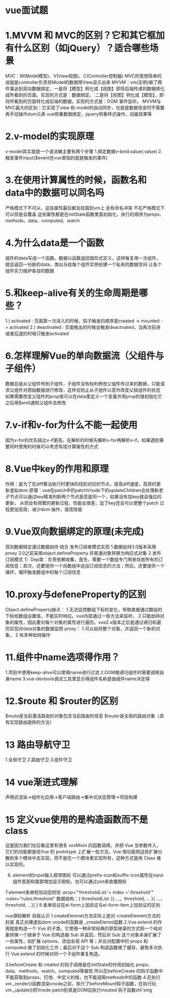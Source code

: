 # vue面试题 
# 1.MVVM 和 MVC的区别？它和其它框加有什么区别（如jQuery）？适合哪些场景
  MVC：M(Model模型)、V(View视图)、C(Controller控制器) MVC的思想简单的说就是controller负责将Model的数据用View显示出来
  MVVM：vm(实例)做了两件事达到双向数据绑定，一是将【模型】转化成【视图】即将后端传递的数据转化成所看到的页面。实现的方式是：数据绑定。
  二是将【视图】转化成【模型】，即将所看到的页面转化成后端的数据。实现的方式是：DOM 事件监听。
  MVVM与MVC最大的区别：它实现了view 和 model的自动同步，也就是数据改变时不需要再手动操作dom元素
  vue侧重数据绑定，jquery侧重样式操作，动画效果等

# 2.v-model的实现原理
  v-model其实就是一个语法糖主要有两个步骤 1.绑定数据v-bind:value(:value) 2.触发事件input($event在vue里指的就是触发的事件)

# 3.在使用计算属性的时候，函数名和data中的数据可以同名吗
  严格模式下不可以，这些属性最后都会挂载到vm上 会有命名冲突 不在严格模式下可以但是会覆盖
  这些属性都是在initState函数里面初始化，执行的顺序为props、methods、data、computed、watch

# 4.为什么data是一个函数
  组件的data写成一个函数，数据以函数返回值形式定义，这样每复用一次组件，就会返回一份新的data，类似与给每个组件实例创建一个私有的数据空间
  让各个组件实力维护各自的数据

# 5.和keep-alive有关的生命周期是哪些？
  1.) activated : 页面第一次进入的时候，钩子触发的顺序是created -> mounted -> activated
  2.) deactivated : 页面推出的时候会触发deactivated，当再次前进或者后退的时候只触发activated

# 6.怎样理解Vue的单向数据流（父组件与子组件）
  数据总是从父组件传到子组件，子组件没有权利修改父组件传过来的数据，只能请求父组件对原始数据进行修改，这样会防止从子组件以意外改变父级组件的状态
  如果需要改变父组件的prop值可以在data里定义一个变量并用prop的值初始化它之后用$emit通知父组件去修改

# 7.v-if和v-for为什么不能一起使用
  因为v-for的优先级比v-if更高，在解析的时候先解析v-for再解析v-if。如果遇到需要同时使用的时候可以考虑写成计算属性的方式
# 8.Vue中key的作用和原理
  作用：是为了在diff算法执行时更快的找到对应的节点，提高diff速度，高效的更新虚拟dom
  原理：vue在patch中的patchVnode下的updateChildren会处理新老子节点可以通过key精准判断两个节点是否是同一个，如果没有加key就会强应的更新，
  从而会有频繁的更新过程，性能会很差，加了key还会可以使整个patch 过程更加高效，减少dom 操作，提高性能

# 9.Vue双向数据绑定的原理(未完成)
  双向数据绑定通过数据劫持 结合 发布订阅者模式实现
  1.数据劫持3.0版本采用proxy 3.0之前采用object.defineProperty 将普通对象转换为响应式对象
  2.发布订阅模式
    1）Dep类：负责依赖收集，首先，需要一个数组专门用来存放所有的订阅信息；其次，还要提供一个向数组中追加订阅信息的方法；然后，还要提供一个循环，循环触发数组中的每个订阅信息

# 10.proxy与defeneProperty的区别
Object.defineProperty缺点：
  1.无法监控数组下标的变化，导致直接通过数组的下标给数组设置值，不能实时响应。vue内部通过一些方法来监听。
  2.只能劫持对象的属性，因此要对每个对象的属性进行遍历。vue2.x版本之后是通过递归和遍历实现对data对象的数据监控
proxy：
  1.可以劫持整个对象，并返回一个新的对象。
  2.有多种劫持操作

# 11.组件中name选项得作用？
  1.项目中使用keep-alive可以使用name进行过滤
  2.DOM做递归组件时需要调用自身name
  3.vue-devtools调试工具里显示得组件名称是由组件name决定得

# 12.$route 和 $router的区别
  $route是当前激活路由的对象包含当前路由的信息 $router是全局的路由对象（具有实现路由跳转的方法）

# 13 路由导航守卫
  1.全局守卫
  2.路由守卫
  3.组件守卫

# 14 vue渐进式理解
  声明式渲染->组件化应用->客户端路由->集中式状态管理->项目构建

# 15 定义vue使用的是构造函数而不是class
  这是因为我们往后看这里有很多 xxxMixin 的函数调用，并把 Vue 当参数传入，它们的功能都是给Vue 
  的 prototype 上扩展一些方法，Vue 按功能把这些扩展分散到多个模块中去实现，而不是在一个模块里实现所有，这种方式是用 Class 
  难以实现的。




6. element的input输入框带图标  可以通过prefix-icon和suffix-icon属性在input组件首部和尾部增加显示图标，也可以通过slot来放置图标
<el-input>
   <i slot="prefix" class="el-icon-user"></i>
</el-input>
7.element表单校验动态校验 :prop="'thresholdList.'+ index +'.threshold'"   :rules="rules.threshold"
数据结构：{
    thresholdList: [{
	 ...，threshold, ...
	}{
	...，threshold, ...}]
}
8.表单验证在el-form上加验证与el-form-item上加验证的区别

vue源码解析 自我认识
1.createElemnet方法实际上是对-createElement方法的封装 真正创建虚拟dom vnode的函数是 _createElemnt函数
2.Vue.extend 的作用就是构造一个 Vue 的子类，它使用一种非常经典的原型继承的方式把一个纯对象转换一个继承于 Vue 的构造器 Sub
 并返回，然后对 Sub 这个对象本身扩展了一些属性，如扩展 options、添加全局 API 等；并且对配置中的 props 和 computed 
做了初始化工作；最后对于这个 Sub 构造函数做了缓存，避免多次执行 Vue.extend 的时候对同一个子组件重复构造。

3.beforeCreate 和 rreated 的钩子调用是在initState的作用初始化 props、data、methods、watch、computed等属性 所以在beforeCreate
的钩子函数中不能获取到props、打他、中定义的值，也不能调用methods中的函数
4.在执行vm._render()函数渲染vnode之前，执行了beforeMount钩子函数，在执行玩vm._update()把Vnode patch到真是DOM后执行mouted
钩子函数zhi'xing